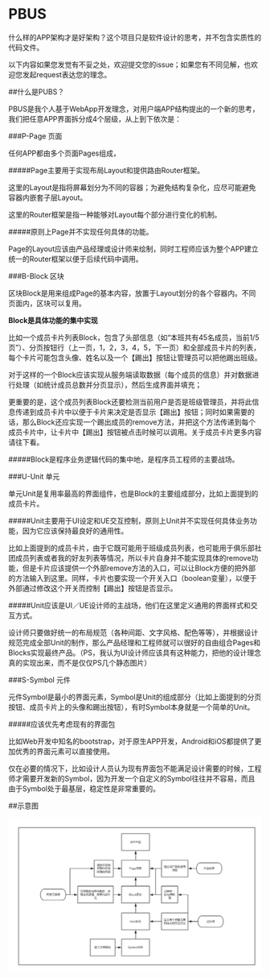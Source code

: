 # PBUS 

什么样的APP架构才是好架构？这个项目只是软件设计的思考，并不包含实质性的代码文件。 

以下内容如果您发觉有不妥之处，欢迎提交您的issue；如果您有不同见解，也欢迎您发起request表达您的理念。 

##什么是PUBS？

PBUS是我个人基于WebApp开发理念，对用户端APP结构提出的一个新的思考，我们把任意APP界面拆分成4个层级，从上到下依次是：

###P-Page 页面

任何APP都由多个页面Pages组成，

#####Page主要用于实现布局Layout和提供路由Router框架。  

这里的Layout是指将屏幕划分为不同的容器；为避免结构复杂化，应尽可能避免容器内嵌套子层Layout。

这里的Router框架是指一种能够对Layout每个部分进行变化的机制。 

#####原则上Page并不实现任何具体的功能。 

Page的Layout应该由产品经理或设计师来绘制，同时工程师应该为整个APP建立统一的Router框架以便于后续代码中调用。 

###B-Block 区块 

区块Block是用来组成Page的基本内容，放置于Layout划分的各个容器内。不同页面内，区块可以复用。

**Block是具体功能的集中实现**

比如一个成员卡片列表Block，包含了头部信息（如“本班共有45名成员，当前1/5页”）、分页按钮行（上一页，1，2，3，4，5，下一页）和全部成员卡片的列表，每个卡片可能包含头像、姓名以及一个【踢出】按钮让管理员可以把他踢出班级。 

对于这样的一个Block应该实现从服务端读取数据（每个成员的信息）并对数据进行处理（如统计成员总数并分页显示），然后生成界面并填充； 

更重要的是，这个成员列表Block还要检测当前用户是否是班级管理员，并将此信息传递到成员卡片中以便于卡片来决定是否显示【踢出】按钮；同时如果需要的话，那么Block还应实现一个踢出成员的remove方法，并把这个方法传递到每个成员卡片中，让卡片中【踢出】按钮被点击时候可以调用。关于成员卡片更多内容请往下看。

#####Block是程序业务逻辑代码的集中地，是程序员工程师的主要战场。

###U-Unit 单元

单元Unit是复用率最高的界面组件，也是Block的主要组成部分，比如上面提到的成员卡片。

#####Unit主要用于UI设定和UE交互控制，原则上Unit并不实现任何具体业务功能，因为它应该保持最良好的通用性。

比如上面提到的成员卡片，由于它既可能用于班级成员列表，也可能用于俱乐部社团成员列表或者我的好友列表等情况，所以卡片自身并不能实现具体的remove功能，但是卡片应该提供一个外部remove方法的入口，可以让Block方便的把外部的方法输入到这里。同样，卡片也要实现一个开关入口（boolean变量），以便于外部通过修改这个开关而控制【踢出】按钮是否显示。

#####Unit应该是UI／UE设计师的主战场，他们在这里定义通用的界面样式和交互方式。

设计师只要做好统一的布局规范（各种间距、文字风格、配色等等），并根据设计规范完成全部Unit的制作，那么产品经理和工程师就可以很好的自由组合Pages和Blocks实现最终产品。（PS，我认为UI设计师应该具有这种能力，把他的设计理念真的实现出来，而不是仅仅PS几个静态图片）

###S-Symbol 元件

元件Symbol是最小的界面元素，Symbol是Unit的组成部分（比如上面提到的分页按钮、成员卡片上的头像和踢出按钮），有时Symbol本身就是一个简单的Unit。 

#####应该优先考虑现有的界面包

比如Web开发中知名的bootstrap，对于原生APP开发，Android和iOS都提供了更加优秀的界面元素可以直接使用。  

仅在必要的情况下，比如设计人员认为现有界面包不能满足设计需要的时候，工程师才需要开发新的Symbol，因为开发一个自定义的Symbol往往并不容易，而且由于Symbol处于最基层，稳定性是非常重要的。

##示意图

![PBUS示意图](./imgs/PBUS.png)




